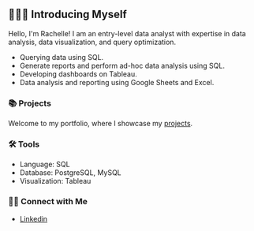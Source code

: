 ## 🙋🏻‍♀️ Introducing Myself

Hello, I'm Rachelle! I am an entry-level data analyst with expertise in data analysis, data visualization, and query optimization. 

- Querying data using SQL.
- Generate reports and perform ad-hoc data analysis using SQL.
- Developing dashboards on Tableau.
- Data analysis and reporting using Google Sheets and Excel.

### 📚 Projects

Welcome to my portfolio, where I showcase my [projects](https://github.com/rnorman1996/SQL_Portfolio/blob/main/README.md).

### 🛠️ Tools

- Language: SQL
- Database: PostgreSQL, MySQL
- Visualization: Tableau

### 👋🏻 Connect with Me

- [Linkedin](https://www.linkedin.com/in/rnorman1996/)
